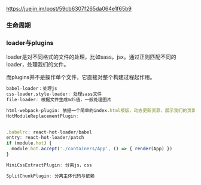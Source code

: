 https://juejin.im/post/59cb6307f265da064e1f65b9

### 生命周期


### loader与plugins

loader是对不同格式的文件的处理，比如sass，jsx。通过正则匹配不同的loader，处理我们的文件。

而plugins并不是操作单个文件，它直接对整个构建过程起作用。

```javascript
babel-loader：处理js
css-loader,style-loader: 处理sass文件
file-loader: 根据文件生成md5值，一般处理图片
```

```javascript
html-webpack-plugin: 依据一个简单的index.html模版，动态更新资源，展示我们的页面
HotModuleReplacementPlugin: 


.babelrc: react-hot-loader/babel
entry: react-hot-loader/patch
if (module.hot) {
  module.hot.accept('./containers/App', () => { render(App) })
}

MiniCssExtractPlugin: 分离js，css

SplitChunkPlugin: 分离主体代码与依赖
```